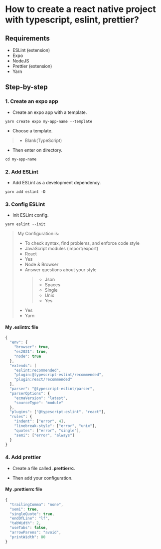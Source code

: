 # How to create a react native project with typescript, eslint, prettier?

## Requirements

- ESLint (extension)
- Expo
- NodeJS
- Prettier (extension)
- Yarn

## Step-by-step

### 1. Create an expo app

- Create an expo app with a template.

```shell
yarn create expo my-app-name --template
```

- Choose a template.

> - Blank(TypeScript)

- Then enter on directory.

```shell
cd my-app-name
```

### 2. Add ESLint

- Add ESLint as a development dependency.

```shell
yarn add eslint -D
```

### 3. Config ESLint

- Init ESLint config.

```shell
yarn eslint --init
```

> My Configuration is:
>
> - To check syntax, find problems, and enforce code style
> - JavaScript modules (import/export)
> - React
> - Yes
> - Node & Browser
> - Answer questions about your style
>   > - Json
>   > - Spaces
>   > - Single
>   > - Unix
>   > - Yes
> - Yes
> - Yarn

#### My .eslintrc file

```javascript
{
  "env": {
    "browser": true,
    "es2021": true,
    "node": true
  },
  "extends": [
    "eslint:recommended",
    "plugin:@typescript-eslint/recommended",
    "plugin:react/recommended"
  ],
  "parser": "@typescript-eslint/parser",
  "parserOptions": {
    "ecmaVersion": "latest",
    "sourceType": "module"
  },
  "plugins": ["@typescript-eslint", "react"],
  "rules": {
    "indent": ["error", 4],
    "linebreak-style": ["error", "unix"],
    "quotes": ["error", "single"],
    "semi": ["error", "always"]
  }
}
```

### 4. Add prettier

- Create a file called **.prettierrc**.

- Then add your configuration.

#### My .prettierrc file

```javascript
{
  "trailingComma": "none",
  "semi": true,
  "singleQuote": true,
  "endOfLine": "lf",
  "tabWidth": 2,
  "useTabs": false,
  "arrowParens": "avoid",
  "printWidth": 80
}
```
